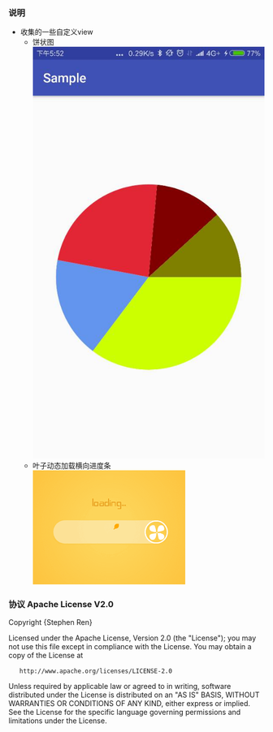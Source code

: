 ### 说明

- 收集的一些自定义view
    - 饼状图
    ![饼状图](/screenshot/pieview.jpg "饼状图示意")
    - 叶子动态加载横向进度条
    ![叶子进度条](/screenshot/leaf_loading_readme.gif)




### 协议 Apache License V2.0

Copyright {Stephen Ren}

   Licensed under the Apache License, Version 2.0 (the "License");
   you may not use this file except in compliance with the License.
   You may obtain a copy of the License at

       http://www.apache.org/licenses/LICENSE-2.0

   Unless required by applicable law or agreed to in writing, software
   distributed under the License is distributed on an "AS IS" BASIS,
   WITHOUT WARRANTIES OR CONDITIONS OF ANY KIND, either express or implied.
   See the License for the specific language governing permissions and
   limitations under the License.